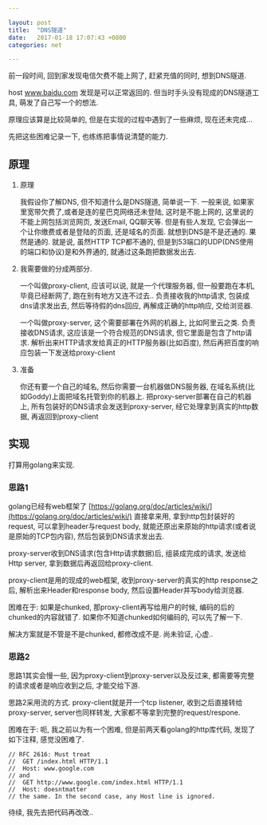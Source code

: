 ```yaml
---

layout: post
title:  "DNS隧道"
date:   2017-01-18 17:07:43 +0800
categories: net

---
```


前一段时间, 回到家发现电信欠费不能上网了, 赶紧充值的同时, 想到DNS隧道.

host www.baidu.com 发现是可以正常返回的. 但当时手头没有现成的DNS隧道工具, 萌发了自己写一个的想法.

原理应该算是比较简单的, 但是在实现的过程中遇到了一些麻烦, 现在还未完成... 

先把这些困难记录一下, 也练练把事情说清楚的能力.

<!--more-->

## 原理

1. 原理

    我假设你了解DNS, 但不知道什么是DNS隧道, 简单说一下. 一般来说, 如果家里宽带欠费了,或者是连的星巴克网络还未登陆, 这时是不能上网的, 这里说的不能上网包括浏览网页, 发送Email, QQ聊天等. 但是有些人发现, 它会弹出一个让你缴费或者是登陆的页面, 还是域名的页面. 就想到DNS是不是还通的. 果然是通的. 就是说, 虽然HTTP TCP都不通的, 但是到53端口的UDP(DNS使用的端口和协议)是和外界通的, 就通过这条跑把数据发出去.

2. 我需要做的分成两部分.

    一个叫做proxy-client, 应该可以说, 就是一个代理服务器, 但一般要跑在本机, 毕竟已经断网了, 跑在别有地方又连不过去.. 负责接收我的http请求, 包装成dns请求发出去, 然后等待假的dns回应, 再解成正确的http响应, 交给浏览器.

    一个叫做proxy-server, 这个需要部署在外网的机器上, 比如阿里云之类. 负责接收DNS请求, 这应该是一个符合规范的DNS请求, 但它里面是包含了http请求. 解析出来HTTP请求发给真正的HTTP服务器(比如百度), 然后再把百度的响应包装一下发送给proxy-client

3. 准备

    你还有要一个自己的域名, 然后你需要一台机器做DNS服务器, 在域名系统(比如Goddy)上面把域名托管到你的机器上. 把proxy-server部署在自己的机器上, 所有包装好的DNS请求会发送到proxy-server, 经它处理拿到真实的http数据, 再返回到proxy-client

## 实现

打算用golang来实现.

### 思路1

golang已经有web框架了 [https://golang.org/doc/articles/wiki/](https://golang.org/doc/articles/wiki/)  直接拿来用, 拿到http包封装好的request, 可以拿到header与request body, 就能还原出来原始的http请求(或者说是原始的TCP包内容), 然后包装到DNS请求发出去.

proxy-server收到DNS请求(包含Http请求数据)后, 组装成完成的请求, 发送给Http server, 拿到数据后再返回给proxy-client.

proxy-client是用的现成的web框架, 收到proxy-server的真实的http response之后, 解析出来Header和response body, 然后设置Header并写body给浏览器.

困难在于: 如果是chunked, 那proxy-client再写给用户的时候, 编码的后的chunked的内容就错了. 如果你不知道chunked如何编码的, 可以先了解一下.

解决方案就是不管是不是chunked, 都修改成不是. 尚未验证, 心虚..

### 思路2

思路1其实会慢一些, 因为proxy-client到proxy-server以及反过来, 都需要等完整的请求或者是响应收到之后, 才能交给下游.

思路2采用流的方式. proxy-client就是开一个tcp listener, 收到之后直接转给proxy-server, server也同样转发, 大家都不等拿到完整的request/respone.

困难在于: 呃, 我之前以为有一个困难, 但是前两天看golang的http库代码, 发现了如下注释, 感觉没困难了.

	// RFC 2616: Must treat
	//	GET /index.html HTTP/1.1
	//	Host: www.google.com
	// and
	//	GET http://www.google.com/index.html HTTP/1.1
	//	Host: doesntmatter
	// the same. In the second case, any Host line is ignored.

待续, 我先去把代码再改改..
